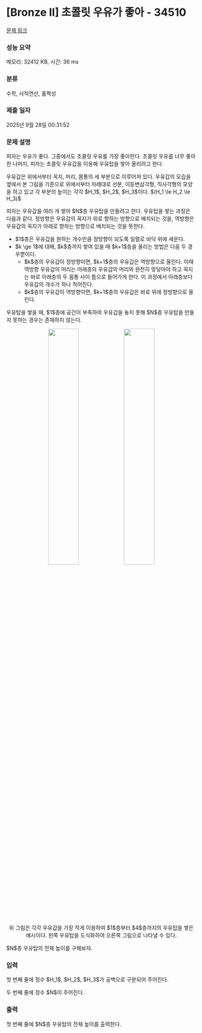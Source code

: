 # [Bronze II] 초콜릿 우유가 좋아 - 34510 

[문제 링크](https://www.acmicpc.net/problem/34510) 

### 성능 요약

메모리: 32412 KB, 시간: 36 ms

### 분류

수학, 사칙연산, 홀짝성

### 제출 일자

2025년 9월 28일 00:31:52

### 문제 설명

<p>피자는 우유가 좋다. 그중에서도 초콜릿 우유를 가장 좋아한다. 초콜릿 우유를 너무 좋아한 나머지, 피자는 초콜릿 우유갑을 이용해 우유탑을 쌓아 올리려고 한다.</p>

<p>우유갑은 위에서부터 꼭지, 머리, 몸통의 세 부분으로 이루어져 있다. 우유갑의 모습을 옆에서 본 그림을 기준으로 위에서부터 차례대로 선분, 이등변삼각형, 직사각형의 모양을 하고 있고 각 부분의 높이는 각각 $H_1$, $H_2$, $H_3$이다. $(H_1 \le H_2 \le H_3)$</p>

<p>피자는 우유갑을 여러 개 쌓아 $N$층 우유탑을 만들려고 한다. 우유탑을 쌓는 과정은 다음과 같다. 정방향은 우유갑의 꼭지가 위로 향하는 방향으로 배치되는 것을, 역방향은 우유갑의 꼭지가 아래로 향하는 방향으로 배치되는 것을 뜻한다.</p>

<ul>
<li>$1$층은 우유갑을 원하는 개수만큼 정방향이 되도록 일렬로 바닥 위에 세운다.</li>
<li>$k \ge 1$에 대해, $k$층까지 쌓여 있을 때 $k+1$층을 올리는 방법은 다음 두 경우뿐이다.
<ul>
<li>$k$층의 우유갑이 정방향이면, $k+1$층의 우유갑은 역방향으로 올린다. 이때 역방향 우유갑의 머리는 아래층의 우유갑의 머리와 완전히 맞닿아야 하고 꼭지는 바로 아래층의 두 몸통 사이 틈으로 들어가게 한다. 이 과정에서 아래층보다 우유갑의 개수가 하나 적어진다.</li>
<li>$k$층의 우유갑이 역방향이면, $k+1$층의 우유갑은 바로 위에 정방향으로 올린다.</li>
</ul>
</li>
</ul>

<p>우유탑을 쌓을 때, $1$층에 공간이 부족하여 우유갑을 놓지 못해 $N$층 우유탑을 만들지 못하는 경우는 존재하지 않는다.</p>

<p style="text-align: center;"><img alt="" src="https://upload.acmicpc.net/b2bdeff4-1df4-418d-9003-4b22d0ebe567/-/preview/" style="width: 40%; margin-left: auto; margin-right: auto; display: inline-block;"><img alt="" src="https://upload.acmicpc.net/7d7591c6-3f1a-456a-b552-0c7918f5c5b1/-/preview/" style="width: 40%; margin-left: auto; margin-right: auto; display: inline-block;"></p>

<p style="text-align: center;">위 그림은 각각 우유갑을 가장 적게 이용하여 $1$층부터 $4$층까지의 우유탑을 쌓은 예시이다. 왼쪽 우유탑을 도식화하여 오른쪽 그림으로 나타낼 수 있다.</p>

<p>$N$층 우유탑의 전체 높이를 구해보자.</p>

### 입력 

 <p>첫 번째 줄에 정수 $H_1$, $H_2$, $H_3$가 공백으로 구분되어 주어진다.</p>

<p>두 번째 줄에 정수 $N$이 주어진다.</p>

### 출력 

 <p>첫 번째 줄에 $N$층 우유탑의 전체 높이를 출력한다.</p>

